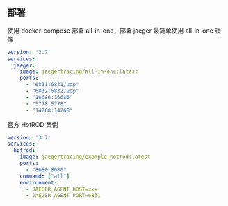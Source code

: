 
## 部署

使用 docker-compose 部署 all-in-one，部署 jaeger 最简单使用 all-in-one 镜像

```yaml
version: '3.7'
services:
  jaeger:
    image: jaegertracing/all-in-one:latest
    ports:
      - "6831:6831/udp"
      - "6832:6832/udp"
      - "16686:16686"
      - "5778:5778"
      - "14268:14268"
```

官方 HotROD 案例

```yaml
version: '3.7'
services:
  hotrod:
    image: jaegertracing/example-hotrod:latest
    ports:
      - "8080:8080"
    command: ["all"]
    environment:
      - JAEGER_AGENT_HOST=xxx
      - JAEGER_AGENT_PORT=6831
```

